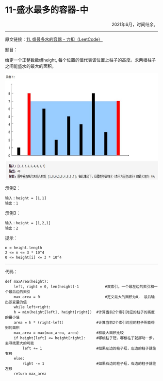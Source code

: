 # 11-盛水最多的容器-中
<p align="right">2021年6月，时间结余。</p>

---

原文链接：[11. 盛最多水的容器 - 力扣（LeetCode）](https://leetcode-cn.com/problems/container-with-most-water/)

题目：

给定一个正整数数组height, 每个位置的值代表该位置上柱子的高度。求两根柱子之间能盛水的最大的面积。

<img src="..\..\pictures\trainingCamp\twoindex\chengshuizuiduoderongqi.jpg" title="盛水最多的容器" width="600px" height="350px">

示例2：
 ```
输入：height = [1,1]
输出：1
 ```

示例3：
```
输入：height = [1,2,1]
输出：2
```

提示：
```
n = height.length
2 <= n <= 3 * 10^4
0 <= height[i] <= 3 * 10^4
```
---

代码：

```
def maxArea(height):
    left, right = 0, len(height)-1            #双索引，一个最左边的索引和一个最后边的索引
    max_area = 0                              #定义最大的面积为0， 最后输出该变量的值
    while left<right:
	h = min(height[left], height[right])  #计算当前2个索引对应的柱子的高度的最小值
	area = h * (right-left)               #计算当前2个索引对应的柱子所能得到的面积
	max_area = max(max_area, area)        #和最大面积比较
	if height[left] <= height[right]:     #哪根柱子短，哪根柱子就挪动一步，去寻找更大的可能
	    left += 1                         #如果左边的柱子短，左边的柱子就往右移
	else:
	    right -= 1                        #如果右边的柱子短，右边的柱子就往左移
    return max_area
```

